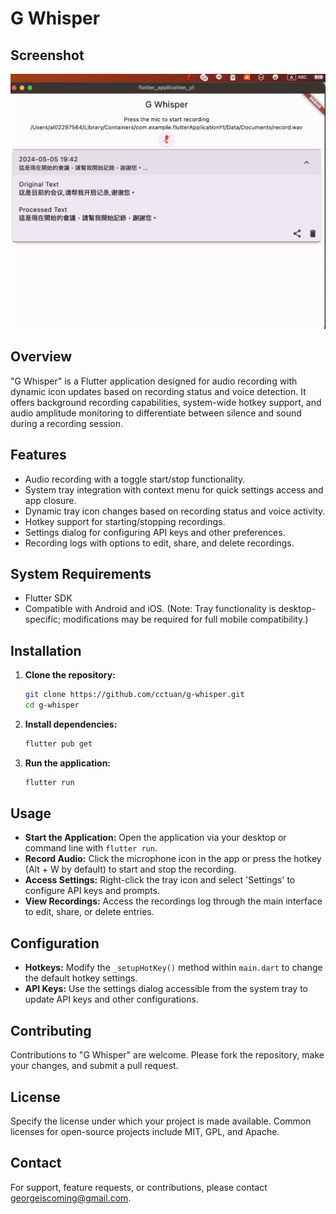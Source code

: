 
# G Whisper
## Screenshot
![G Whisper Screenshot](./screenshot.png)

## Overview
"G Whisper" is a Flutter application designed for audio recording with dynamic icon updates based on recording status and voice detection. It offers background recording capabilities, system-wide hotkey support, and audio amplitude monitoring to differentiate between silence and sound during a recording session.

## Features
- Audio recording with a toggle start/stop functionality.
- System tray integration with context menu for quick settings access and app closure.
- Dynamic tray icon changes based on recording status and voice activity.
- Hotkey support for starting/stopping recordings.
- Settings dialog for configuring API keys and other preferences.
- Recording logs with options to edit, share, and delete recordings.

## System Requirements
- Flutter SDK
- Compatible with Android and iOS. (Note: Tray functionality is desktop-specific; modifications may be required for full mobile compatibility.)

## Installation

1. **Clone the repository:**
   ```bash
   git clone https://github.com/cctuan/g-whisper.git
   cd g-whisper
   ```

2. **Install dependencies:**
   ```bash
   flutter pub get
   ```

3. **Run the application:**
   ```bash
   flutter run
   ```

## Usage
- **Start the Application:** Open the application via your desktop or command line with `flutter run`.
- **Record Audio:** Click the microphone icon in the app or press the hotkey (Alt + W by default) to start and stop the recording.
- **Access Settings:** Right-click the tray icon and select 'Settings' to configure API keys and prompts.
- **View Recordings:** Access the recordings log through the main interface to edit, share, or delete entries.

## Configuration
- **Hotkeys:** Modify the `_setupHotKey()` method within `main.dart` to change the default hotkey settings.
- **API Keys:** Use the settings dialog accessible from the system tray to update API keys and other configurations.

## Contributing
Contributions to "G Whisper" are welcome. Please fork the repository, make your changes, and submit a pull request.

## License
Specify the license under which your project is made available. Common licenses for open-source projects include MIT, GPL, and Apache.

## Contact
For support, feature requests, or contributions, please contact [georgeiscoming@gmail.com](mailto:georgeiscoming@gmail.com).
